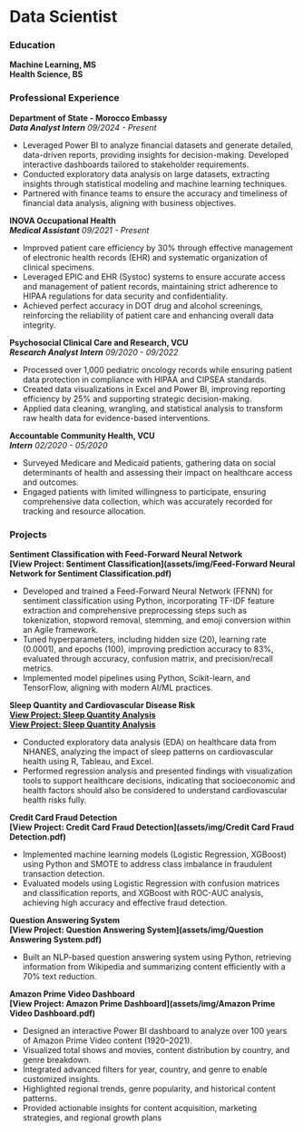 # Data Scientist

### Education
**Machine Learning, MS**  
**Health Science, BS**

### Professional Experience

**Department of State - Morocco Embassy**  
**_Data Analyst Intern_** 
*09/2024 - Present*  
- Leveraged Power BI to analyze financial datasets and generate detailed, data-driven reports, providing insights for decision-making. Developed interactive dashboards tailored to stakeholder requirements.
- Conducted exploratory data analysis on large datasets, extracting insights through statistical modeling and machine learning techniques.
- Partnered with finance teams to ensure the accuracy and timeliness of financial data analysis, aligning with business objectives.

**INOVA Occupational Health**  
**_Medical Assistant_**
*09/2021 - Present*  
- Improved patient care efficiency by 30% through effective management of electronic health records (EHR) and systematic organization of clinical specimens.
- Leveraged EPIC and EHR (Systoc) systems to ensure accurate access and management of patient records, maintaining strict adherence to HIPAA regulations for data security and confidentiality.
- Achieved perfect accuracy in DOT drug and alcohol screenings, reinforcing the reliability of patient care and enhancing overall data integrity.

**Psychosocial Clinical Care and Research, VCU**  
**_Research Analyst Intern_**
*09/2020 - 09/2022*  
- Processed over 1,000 pediatric oncology records while ensuring patient data protection in compliance with HIPAA and CIPSEA standards.
- Created data visualizations in Excel and Power BI, improving reporting efficiency by 25% and supporting strategic decision-making.
- Applied data cleaning, wrangling, and statistical analysis to transform raw health data for evidence-based interventions.

**Accountable Community Health, VCU**  
**_Intern_**
*02/2020 - 05/2020*  
- Surveyed Medicare and Medicaid patients, gathering data on social determinants of health and assessing their impact on healthcare access and outcomes.
- Engaged patients with limited willingness to participate, ensuring comprehensive data collection, which was accurately recorded for tracking and resource allocation.

### Projects

**Sentiment Classification with Feed-Forward Neural Network**  
**[View Project: Sentiment Classification](assets/img/Feed-Forward Neural Network for Sentiment Classification.pdf)**  

- Developed and trained a Feed-Forward Neural Network (FFNN) for sentiment classification using Python, incorporating TF-IDF feature extraction and comprehensive preprocessing steps such as tokenization, stopword removal, stemming, and emoji conversion within an Agile framework.
- Tuned hyperparameters, including hidden size (20), learning rate (0.0001), and epochs (100), improving prediction accuracy to 83%, evaluated through accuracy, confusion matrix, and precision/recall metrics.
- Implemented model pipelines using Python, Scikit-learn, and TensorFlow, aligning with modern AI/ML practices.

**Sleep Quantity and Cardiovascular Disease Risk**  
**[View Project: Sleep Quantity Analysis](assets/img/BloodPressureVSsleep.pdf)**  
**[View Project: Sleep Quantity Analysis](assets/img/LDLandTriVSsleep.pdf)**  
- Conducted exploratory data analysis (EDA) on healthcare data from NHANES, analyzing the impact of sleep patterns on cardiovascular health using R, Tableau, and Excel.
- Performed regression analysis and presented findings with visualization tools to support healthcare decisions, indicating that socioeconomic and health factors should also be considered to understand cardiovascular health risks fully.

**Credit Card Fraud Detection**  
**[View Project: Credit Card Fraud Detection](assets/img/Credit Card Fraud Detection.pdf)**   
- Implemented machine learning models (Logistic Regression, XGBoost) using Python and SMOTE to address class imbalance in fraudulent transaction detection.
- Evaluated models using Logistic Regression with confusion matrices and classification reports, and XGBoost with ROC-AUC analysis, achieving high accuracy and effective fraud detection.

**Question Answering System**  
**[View Project: Question Answering System](assets/img/Question Answering System.pdf)**  
- Built an NLP-based question answering system using Python, retrieving information from Wikipedia and summarizing content efficiently with a 70% text reduction.

**Amazon Prime Video Dashboard** <br>
**[View Project: Amazon Prime Dashboard](assets/img/Amazon Prime Video Dashboard.pdf)**  
- Designed an interactive Power BI dashboard to analyze over 100 years of Amazon Prime Video content (1920–2021).
- Visualized total shows and movies, content distribution by country, and genre breakdown.
- Integrated advanced filters for year, country, and genre to enable customized insights.
- Highlighted regional trends, genre popularity, and historical content patterns.
- Provided actionable insights for content acquisition, marketing strategies, and regional growth plans
  
